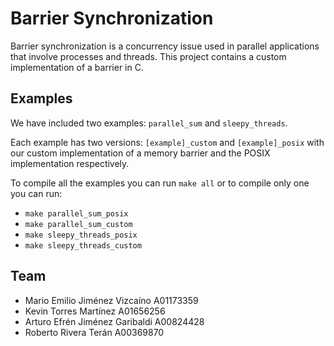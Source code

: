# Barrier Synchronization

Barrier synchronization is a concurrency issue used in parallel applications that involve processes and threads. This
project contains a custom implementation of a barrier in C.

## Examples

We have included two examples: `parallel_sum` and `sleepy_threads`.

Each example has two versions: `[example]_custom` and `[example]_posix` with our custom implementation of a memory
barrier and the POSIX implementation respectively.

To compile all the examples you can run `make all` or to compile only one you can run:

- `make parallel_sum_posix`
- `make parallel_sum_custom`
- `make sleepy_threads_posix`
- `make sleepy_threads_custom`

## Team

- Mario Emilio Jiménez Vizcaíno A01173359
- Kevin Torres Martínez A01656256
- Arturo Efrén Jiménez Garibaldi A00824428
- Roberto Rivera Terán A00369870

